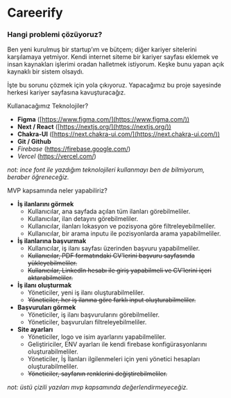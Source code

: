 # Careerify

### Hangi problemi çözüyoruz?

Ben yeni kurulmuş bir startup’ım ve bütçem; diğer kariyer sitelerini karşılamaya yetmiyor. Kendi internet siteme bir kariyer sayfası eklemek ve insan kaynakları işlerimi oradan halletmek istiyorum. Keşke bunu yapan açık kaynaklı bir sistem olsaydı.

İşte bu sorunu çözmek için yola çıkıyoruz. Yapacağımız bu proje sayesinde herkesi kariyer sayfasına kavuşturacağız.

Kullanacağımız Teknolojiler?

- **Figma** ([https://www.figma.com/](https://www.figma.com/))
- **Next / React** ([https://nextjs.org/](https://nextjs.org/))
- **Chakra-UI** ([https://next.chakra-ui.com/](https://next.chakra-ui.com/))
- **Git / Github**
- _Firebase_ (https://firebase.google.com/)
- _Vercel_ (https://vercel.com/)

_not: ince font ile yazdığım teknolojileri kullanmayı ben de bilmiyorum, beraber öğreneceğiz._

MVP kapsamında neler yapabiliriz?

- **İş ilanlarını görmek**
  - Kullanıcılar, ana sayfada açılan tüm ilanları görebilmeliler.
  - Kullanıcılar, ilan detayını görebilmeliler.
  - Kullanıcılar, ilanları lokasyon ve pozisyona göre filtreleyebilmeliler.
  - Kullanıcılar, bir arama inputu ile pozisyonlarda arama yapabilmeliler.
- **İş ilanlarına başvurmak**
  - Kullanıcılar, iş ilanı sayfası üzerinden başvuru yapabilmeliler.
  - ~~Kullanıcılar, PDF formatındaki CV’lerini başvuru sayfasında yükleyebilmeliler.~~
  - ~~Kullanıcılar, LinkedIn hesabı ile giriş yapabilmeli ve CV’lerini içeri aktarabilmeliler.~~
- **İş ilanı oluşturmak**
  - Yöneticiler, yeni iş ilanı oluşturabilmeliler.
  - ~~Yöneticiler, her iş ilanına göre farklı input oluşturabilmeliler.~~
- **Başvuruları görmek**
  - Yöneticiler, iş ilanı başvurularını görebilmeliler.
  - Yöneticiler, başvuruları filtreleyebilmeliler.
- **Site ayarları**
  - Yöneticiler, logo ve isim ayarlarını yapabilmeliler.
  - Geliştiriciler, ENV ayarları ile kendi firebase konfigürasyonlarını oluşturabilmeliler.
  - Yöneticiler, İş İlanları ilgilenmeleri için yeni yönetici hesapları oluşturabilmeliler.
  - ~~Yöneticiler, sayfanın renklerini değiştirebilmeliler.~~

_not: üstü çizili yazıları mvp kapsamında değerlendirmeyeceğiz._

